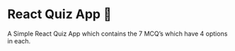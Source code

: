 #  React Quiz App 💎

A Simple React Quiz App which contains the 7 MCQ’s which have 4 options in each.
